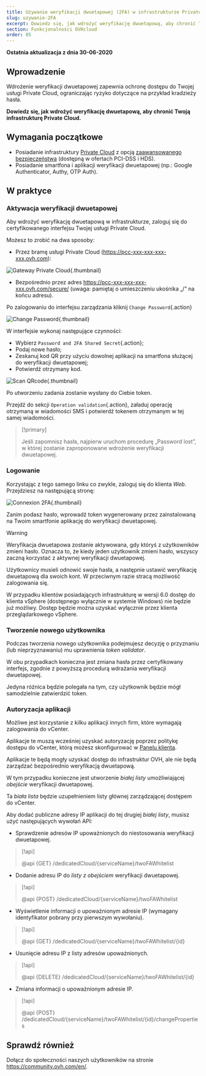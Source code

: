 ```yaml
---
title: Używanie weryfikacji dwuetapowej (2FA) w infrastrukturze Private Cloud
slug: uzywanie-2FA
excerpt: Dowiedz się, jak wdrożyć weryfikację dwuetapową, aby chronić Twoją infrastrukturę
section: Funkcjonalności OVHcloud
order: 05
---
```


**Ostatnia aktualizacja z dnia 30-06-2020**

## Wprowadzenie

Wdrożenie weryfikacji dwuetapowej zapewnia ochronę dostępu do Twojej usługi Private Cloud, ograniczając ryzyko dotyczące na przykład kradzieży hasła.

**Dowiedz się, jak wdrożyć weryfikację dwuetapową, aby chronić Twoją infrastrukturę Private Cloud.**
 
## Wymagania początkowe

- Posiadanie infrastruktury [Private Cloud](https://www.ovhcloud.com/pl/enterprise/products/hosted-private-cloud/) z opcją [zaawansowanego bezpieczeństwa](https://www.ovhcloud.com/pl/enterprise/products/hosted-private-cloud/safety-compliance/sddc/) (dostępną w ofertach PCI-DSS i HDS).
- Posiadanie smartfona i aplikacji weryfikacji dwuetapowej (np.: Google Authenticator, Authy, OTP Auth).

## W praktyce

### Aktywacja weryfikacji dwuetapowej

Aby wdrożyć weryfikację dwuetapową w infrastrukturze, zaloguj się do certyfikowanego interfejsu Twojej usługi Private Cloud.

Możesz to zrobić na dwa sposoby:
	
- Przez bramę usługi Private Cloud (https://pcc-xxx-xxx-xxx-xxx.ovh.com): 

![Gateway Private Cloud](images/gatewayPCC.jpg){.thumbnail}

- Bezpośrednio przez adres https://pcc-xxx-xxx-xxx-xxx.ovh.com/secure/ (uwaga: pamiętaj o umieszczeniu ukośnika „/” na końcu adresu).

Po zalogowaniu do interfejsu zarządzania kliknij `Change Password`{.action}

![Change Password](images/selectChangePassword.jpg){.thumbnail}

W interfejsie wykonaj następujące czynności:
	
* Wybierz `Password and 2FA Shared Secret`{.action};
* Podaj nowe hasło; 
* Zeskanuj kod QR przy użyciu dowolnej aplikacji na smartfona służącej do weryfikacji dwuetapowej;
* Potwierdź otrzymany kod.

![Scan QRcode](images/scanQRcode.jpg){.thumbnail}

Po utworzeniu zadania zostanie wysłany do Ciebie token.

Przejdź do sekcji `Operation validation`{.action}, załaduj operację otrzymaną w wiadomości SMS i potwierdź tokenem otrzymanym w tej samej wiadomości.

> [!primary]
>
> Jeśli zapomnisz hasła, najpierw uruchom procedurę „Password lost”, w której zostanie zaproponowane wdrożenie weryfikacji dwuetapowej.
>

### Logowanie

Korzystając z tego samego linku co zwykle, zaloguj się do klienta *Web*. Przejdziesz na następującą stronę:

![Connexion 2FA](images/2FAtoken.jpg){.thumbnail}

Zanim podasz hasło, wprowadź token wygenerowany przez zainstalowaną na Twoim smartfonie aplikację do weryfikacji dwuetapowej.


> [!warning]
>
> Weryfikacja dwuetapowa zostanie aktywowana, gdy któryś z użytkowników zmieni hasło. Oznacza to, że kiedy jeden użytkownik zmieni hasło, wszyscy zaczną korzystać z aktywnej weryfikacji dwuetapowej. 
>
> Użytkownicy musieli odnowić swoje hasła, a następnie ustawić weryfikację dwuetapową dla swoich kont. W przeciwnym razie stracą możliwość zalogowania się.
>
> W przypadku klientów posiadających infrastrukturę w wersji 6.0 dostęp do klienta vSphere (dostępnego wyłącznie w systemie Windows) nie będzie już możliwy. Dostęp będzie można uzyskać wyłącznie przez klienta przeglądarkowego vSphere.
>

### Tworzenie nowego użytkownika

Podczas tworzenia nowego użytkownika podejmujesz decyzję o przyznaniu (lub nieprzyznawaniu) mu uprawnienia *token validator*.

W obu przypadkach konieczna jest zmiana hasła przez certyfikowany interfejs, zgodnie z powyższą procedurą wdrażania weryfikacji dwuetapowej.

Jedyna różnica będzie polegała na tym, czy użytkownik będzie mógł samodzielnie zatwierdzić token.

### Autoryzacja aplikacji

Możliwe jest korzystanie z kilku aplikacji innych firm, które wymagają zalogowania do vCenter.

Aplikacje te muszą wcześniej uzyskać autoryzację poprzez politykę dostępu do vCenter, którą możesz skonfigurować w [Panelu klienta](https://docs.ovh.com/pl/private-cloud/manager-ovh-private-cloud/#bezpieczenstwo).

Aplikacje te będą mogły uzyskać dostęp do infrastruktur OVH, ale nie będą zarządzać bezpośrednio weryfikacją dwuetapową.

W tym przypadku konieczne jest utworzenie *białej listy* umożliwiającej *obejście* weryfikacji dwuetapowej.

Ta *biała lista* będzie uzupełnieniem listy głównej zarządzającej dostępem do vCenter.

Aby dodać publiczne adresy IP aplikacji do tej drugiej *białej listy*, musisz użyć następujących wywołań API: 

- Sprawdzenie adresów IP upoważnionych do niestosowania weryfikacji dwuetapowej.

> [!api]
>
> @api {GET} /dedicatedCloud/{serviceName}/twoFAWhitelist
>

- Dodanie adresu IP do *listy z obejściem* weryfikacji dwuetapowej.

> [!api]
>
> @api {POST} /dedicatedCloud/{serviceName}/twoFAWhitelist
>

- Wyświetlenie informacji o upoważnionym adresie IP (wymagany identyfikator pobrany przy pierwszym wywołaniu).

> [!api]
>
> @api {GET} /dedicatedCloud/{serviceName}/twoFAWhitelist/{id}
>

- Usunięcie adresu IP z listy adresów upoważnionych.

> [!api]
>
> @api {DELETE} /dedicatedCloud/{serviceName}/twoFAWhitelist/{id}
>

- Zmiana informacji o upoważnionym adresie IP.

> [!api]
>
> @api {POST} /dedicatedCloud/{serviceName}/twoFAWhitelist/{id}/changeProperties
>

## Sprawdź również

Dołącz do społeczności naszych użytkowników na stronie <https://community.ovh.com/en/>.
